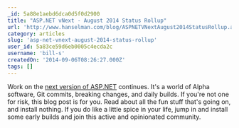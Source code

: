 ```yaml
---
_id: 5a88e1aebd6dca0d5f0d2900
title: "ASP.NET vNext - August 2014 Status Rollup"
url: 'http://www.hanselman.com/blog/ASPNETVNextAugust2014StatusRollup.aspx'
category: articles
slug: 'asp-net-vnext-august-2014-status-rollup'
user_id: 5a83ce59d6eb0005c4ecda2c
username: 'bill-s'
createdOn: '2014-09-06T08:26:27.000Z'
tags: []
---
```


Work on the <a href="http://www.hanselman.com/blog/IntroducingASPNETVNext.aspx">next version of ASP.NET</a> continues. It's a world of Alpha software, Git commits, breaking changes, and daily builds. If you're not one for risk, this blog post is for you. Read about all the fun stuff that's going on, and install nothing. If you do like a little spice in your life, jump in and install some early builds and join this active and opinionated community.
